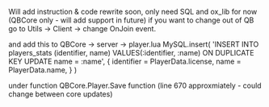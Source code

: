 Will add instruction & code rewrite soon, only need SQL and ox_lib for now (QBCore only - will add support in future)
if you want to change out of QB go to Utils -> Client -> change OnJoin event.

and add this to QBCore -> server -> player.lua
        MySQL.insert(
            'INSERT INTO players_stats (identifier, name) VALUES(:identifier, :name) ON DUPLICATE KEY UPDATE name = :name', {
                identifier = PlayerData.license,
                name = PlayerData.name,
            }
        )

under function QBCore.Player.Save function (line 670 approxmiately - could change between core updates)